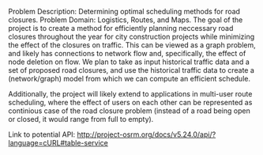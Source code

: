 Problem Description: Determining optimal scheduling methods for road closures.
Problem Domain: Logistics, Routes, and Maps.
The goal of the project is to create a method for efficiently planning neccessary road closures throughout the year for city construction projects
while minimizing the effect of the closures on traffic. This can be viewed as a graph problem, and likely has connections to network flow and, specifically,
the effect of node deletion on flow.
We plan to take as input historical traffic data and a set of proposed road closures, and use the historical traffic data to create a (network/graph) model from which
we can compute an efficient schedule.

Additionally, the project will likely extend to applications in multi-user route scheduling, where the effect of users on each other can be represented as
continious case of the road closure problem (instead of a road being open or closed, it would range from full to empty).



Link to potential API:
http://project-osrm.org/docs/v5.24.0/api/?language=cURL#table-service